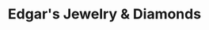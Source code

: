 ---
title: "Edgar's Jewelry & Diamonds"
url: /brooklyn/edgars-jewelry-und-diamonds/
shop: Schmuck
---
